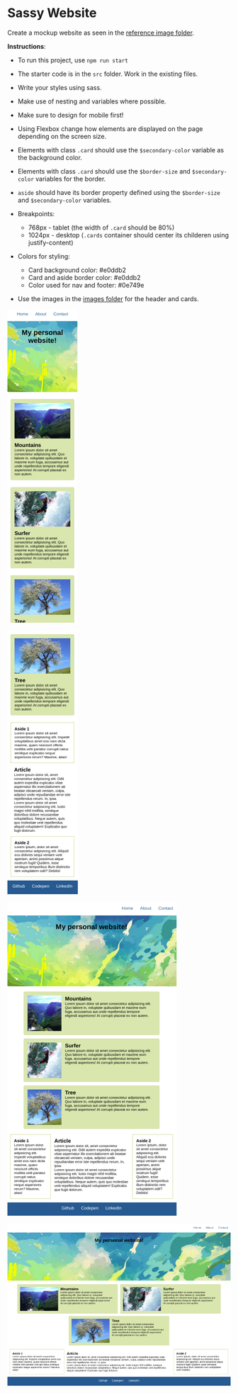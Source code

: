 # Sassy Website


Create a mockup website as seen in the [reference image folder](./images_reference).

**Instructions**:

* To run this project, use `npm run start`
* The starter code is in the `src` folder. Work in the existing files.
* Write your styles using sass. 
* Make use of nesting and variables where possible.
* Make sure to design for mobile first!

* Using Flexbox change how elements are displayed on the page depending on the screen size.
* Elements with class `.card` should use the `$secondary-color` variable as the background color.
* Elements with class `.card` should use the `$border-size` and `$secondary-color` variables for the border.
* `aside` should have its border property defined using the `$border-size` and `$secondary-color` variables.

* Breakpoints:
    - 768px - tablet (the width of `.card` should be 80%)
    - 1024px - desktop (`.cards` container should center its childeren using justify-content)

* Colors for styling: 
    - Card background color: #e0ddb2
    - Card and aside border color: #e0ddb2
    - Color used for nav and footer: #0e749e
* Use the images in the [images folder](./src/images) for the header and cards.

![mockup-image-mobile](./images_reference/mobile1.png)

![mockup-image-mobile](./images_reference/mobile2.png)

![mockup-image-tablet](./images_reference/tablet.png)

![mockup-image-desktop](./images_reference/desktop.png)